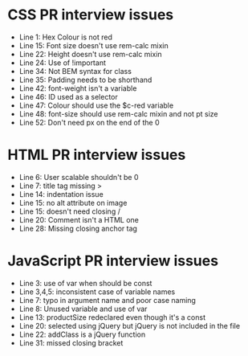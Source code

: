 # CSS PR interview issues

* Line 1: Hex Colour is not red
* Line 15: Font size doesn't use rem-calc mixin
* Line 22: Height doesn't use rem-calc mixin
* Line 24: Use of !important
* Line 34: Not BEM syntax for class
* Line 35: Padding needs to be shorthand
* Line 42: font-weight isn't a variable
* Line 46: ID used as a selector
* Line 47: Colour should use the $c-red variable
* Line 48: font-size should use rem-calc mixin and not pt size
* Line 52: Don't need px on the end of the 0


# HTML PR interview issues

* Line 6: User scalable shouldn't be 0
* Line 7: title tag missing >
* Line 14: indentation issue
* Line 15: no alt attribute on image
* Line 15: doesn't need closing /
* Line 20: Comment isn't a HTML one
* Line 28: Missing closing anchor tag


# JavaScript PR interview issues

* Line 3: use of var when should be const
* Line 3,4,5: inconsistent case of variable names
* Line 7: typo in argument name and poor case naming
* Line 8: Unused variable and use of var
* Line 13: productSize redeclared even though it's a const
* Line 20: selected using jQuery but jQuery is not included in the file
* Line 22: addClass is a jQuery function
* Line 31: missed closing bracket